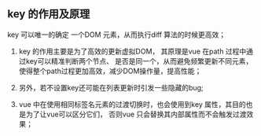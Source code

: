 
## key 的作用及原理


key 可以唯一的确定 一个DOM 元素，从而执行diff 算法的时候更高效；


1. key 的作用主要是为了高效的更新虚拟DOM， 其原理是vue 在path 过程中通过key可以精准判断两个节点、
  是否是同一个，从而避免频繁更新不同元素，使得整个path过程更加高效，减少DOM操作量，提高性能；


2. 另外，若不设置key还可能在列表更新时引发一些隐藏的bug;

3. vue 中在使用相同标签名元素的过渡切换时，也会使用到key 属性，其目的也是为了让vue可以区分它们，
   否则vue 只会替换其内部属性而不会触发过渡效果；
